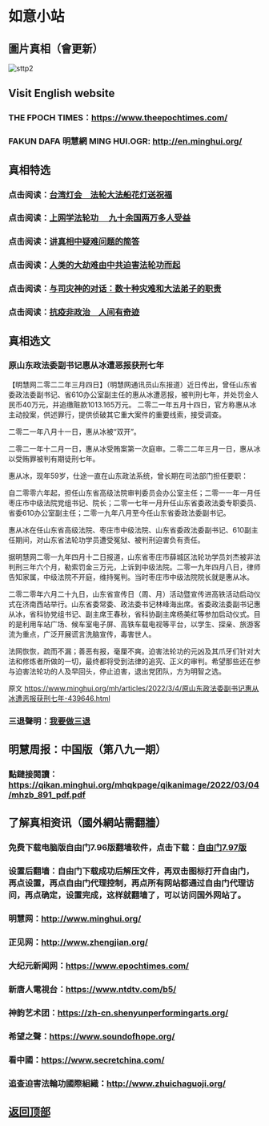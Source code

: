 # 如意小站

## 圖片真相（會更新）

![sttp2](https://user-images.githubusercontent.com/79625284/156733165-1830a1bb-27ee-4d98-98ea-de4cd2b53198.jpg)

## Visit English website

### THE FPOCH TIMES：https://www.theepochtimes.com/

### FAKUN DAFA 明慧網 MING HUI.OGR: http://en.minghui.org/

## 真相特选

### 点击阅读：[台湾灯会　法轮大法船花灯送祝福](https://github.com/pinhe91/dfhcjsr/tree/main) 

### 点击阅读：[上网学法轮功 　九十余国两万多人受益](https://github.com/pinhe91/jcxw5/tree/main)

### 点击阅读：[讲真相中疑难问题的简答](https://github.com/pinhe91/jcxw3/tree/main)

### 点击阅读：[人类的大劫难由中共迫害法轮功而起](https://github.com/pinhe91/jcxw4/tree/main) 

### 点击阅读：[与司灾神的对话：数十种灾难和大法弟子的职责](https://github.com/pinhe91/jcxw1/tree/main) 

### 点击阅读：[抗疫非政治　人间有奇迹](https://github.com/pinhe91/jcxw2/tree/main) 

## 真相选文

### 原山东政法委副书记惠从冰遭恶报获刑七年

【明慧网二零二二年三月四日】（明慧网通讯员山东报道）近日传出，曾任山东省委政法委副书记、省610办公室副主任的惠从冰遭恶报，被判刑七年，并处罚金人民币40万元，并追缴赃款1013.165万元。
二零二一年五月十四日，官方称惠从冰主动投案，供述罪行，提供侦破其它重大案件的重要线索，接受调查。

二零二一年八月十一日，惠从冰被“双开”。

二零二一年十二月一日，惠从冰受贿案第一次庭审。二零二二年三月一日，惠从冰以受贿罪被判有期徒刑七年。

惠从冰，现年59岁，仕途一直在山东政法系统，曾长期在司法部门担任要职：

自二零零六年起，担任山东省高级法院审判委员会办公室主任；二零一一年一月任枣庄市中级法院党组书记、院长；二零一七年一月升任山东省委政法委专职委员、省委610办公室副主任；二零一九年八月至今任山东省委政法委副书记。

惠从冰在任山东省高级法院、枣庄市中级法院、山东省委政法委副书记、610副主任期间，对山东省法轮功学员遭受冤狱、被判刑迫害负有责任。

据明慧网二零一九年四月十二日报道，山东省枣庄市薛城区法轮功学员刘杰被非法判刑三年六个月，勒索罚金三万元，上诉到中级法院。二零一九年四月八日，律师告知家属，中级法院不开庭，维持冤判。当时枣庄市中级法院院长就是惠从冰。

二零二零年六月二十九日，山东省宣传日（周、月）活动暨宣传进高铁活动启动仪式在济南西站举行。山东省委常委、政法委书记林峰海出席。省委政法委副书记惠从冰，省科协党组书记、副主席王春秋，省科协副主席杨美红等参加启动仪式。目的是利用车站广场、候车室电子屏、高铁车载电视等平台，以学生、探亲、旅游客流为重点，广泛开展谎言洗脑宣传，毒害世人。

法网恢恢，疏而不漏；善恶有报，毫厘不爽。迫害法轮功的元凶及其爪牙们针对大法和修炼者所做的一切，最终都将受到法律的追究、正义的审判。希望那些还在参与迫害法轮功的人及早回头，停止迫害，退出党团队，方为明智之选。

原文 https://www.minghui.org/mh/articles/2022/3/4/原山东政法委副书记惠从冰遭恶报获刑七年-439646.html

### 三退聲明：[我要做三退](https://tuidang.epochtimes.com/)

## 明慧周报：中国版（第八九一期）

### 點鏈接閱讀：https://qikan.minghui.org/mhqkpage/qikanimage/2022/03/04/mhzb_891_pdf.pdf

## 了解真相资讯（國外網站需翻牆）

### 免费下载电脑版自由门7.96版翻墙软件，点击下载：[自由门7.97版](https://github.com/pinhe91/tuiguang/files/6839679/fg797r.zip)

### 设置后翻墙：自由门下载成功后解压文件，再双击图标打开自由门，再点设置，再点自由门代理控制，再点所有网站都通过自由门代理访问，再点确定，设置完成，这样就翻墙了，可以访问国外网站了。

### 明慧网：http://www.minghui.org/

### 正见网：http://www.zhengjian.org/

### 大纪元新闻网：https://www.epochtimes.com/

### 新唐人電視台：https://www.ntdtv.com/b5/

### 神韵艺术团：https://zh-cn.shenyunperformingarts.org/

### 希望之聲：https://www.soundofhope.org/

### 看中國：https://www.secretchina.com/

### 追查迫害法輪功國際組織：http://www.zhuichaguoji.org/

## [返回顶部](https://git.io/Js3EY)
